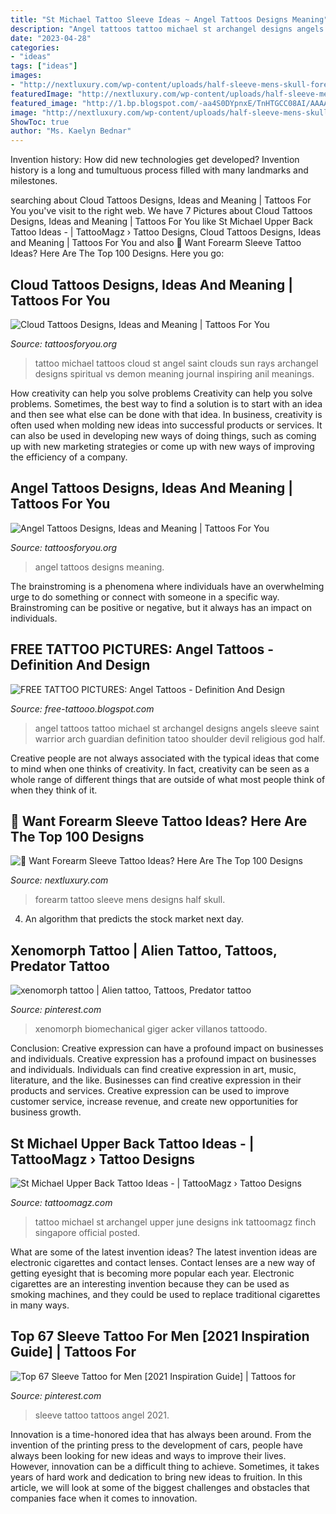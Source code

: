 ```yaml
---
title: "St Michael Tattoo Sleeve Ideas ~ Angel Tattoos Designs Meaning"
description: "Angel tattoos tattoo michael st archangel designs angels sleeve saint warrior arch guardian definition tatoo shoulder devil religious god half"
date: "2023-04-28"
categories:
- "ideas"
tags: ["ideas"]
images:
- "http://nextluxury.com/wp-content/uploads/half-sleeve-mens-skull-forearm-tattoo-designs.jpg"
featuredImage: "http://nextluxury.com/wp-content/uploads/half-sleeve-mens-skull-forearm-tattoo-designs.jpg"
featured_image: "http://1.bp.blogspot.com/-aa4S0DYpnxE/TnHTGCC08AI/AAAAAAAAAYY/tr2VmJj18jc/s1600/angel+tattoos+-st-michael-tattoo.jpg"
image: "http://nextluxury.com/wp-content/uploads/half-sleeve-mens-skull-forearm-tattoo-designs.jpg"
ShowToc: true
author: "Ms. Kaelyn Bednar"
---
```



Invention history: How did new technologies get developed?
Invention history is a long and tumultuous process filled with many landmarks and milestones.

	

		
searching about Cloud Tattoos Designs, Ideas and Meaning | Tattoos For You you've visit to the right web. We have 7 Pictures about Cloud Tattoos Designs, Ideas and Meaning | Tattoos For You like St Michael Upper Back Tattoo Ideas - | TattooMagz › Tattoo Designs, Cloud Tattoos Designs, Ideas and Meaning | Tattoos For You and also 💪 Want Forearm Sleeve Tattoo Ideas? Here Are The Top 100 Designs. Here you go:
		
    
## Cloud Tattoos Designs, Ideas And Meaning | Tattoos For You

<img loading=lazy src="http://www.tattoosforyou.org/wp-content/uploads/2013/10/Clouds-With-Sun-Rays-Tattoo.jpg" onerror="this.onerror=null;this.src='https://tse3.mm.bing.net/th?id=OIP.iCPqcbZ86okZGrideLguJQHaJ7&amp;pid=15.1';" alt="Cloud Tattoos Designs, Ideas and Meaning | Tattoos For You">

_Source: tattoosforyou.org_

>tattoo michael tattoos cloud st angel saint clouds sun rays archangel designs spiritual vs demon meaning journal inspiring anil meanings. 

	

How creativity can help you solve problems
Creativity can help you solve problems. Sometimes, the best way to find a solution is to start with an idea and then see what else can be done with that idea. In business, creativity is often used when molding new ideas into successful products or services. It can also be used in developing new ways of doing things, such as coming up with new marketing strategies or come up with new ways of improving the efficiency of a company.

    
## Angel Tattoos Designs, Ideas And Meaning | Tattoos For You

<img loading=lazy src="http://www.tattoosforyou.org/wp-content/uploads/2013/09/Angel-Tattoos-Images.jpg" onerror="this.onerror=null;this.src='https://tse4.mm.bing.net/th?id=OIP.vQt-h8mGKS0yEJMCgrRHPgHaJ4&amp;pid=15.1';" alt="Angel Tattoos Designs, Ideas and Meaning | Tattoos For You">

_Source: tattoosforyou.org_

>angel tattoos designs meaning. 

	

The brainstroming is a phenomena where individuals have an overwhelming urge to do something or connect with someone in a specific way. Brainstroming can be positive or negative, but it always has an impact on individuals.

    
## FREE TATTOO PICTURES: Angel Tattoos - Definition And Design

<img loading=lazy src="http://1.bp.blogspot.com/-aa4S0DYpnxE/TnHTGCC08AI/AAAAAAAAAYY/tr2VmJj18jc/s1600/angel+tattoos+-st-michael-tattoo.jpg" onerror="this.onerror=null;this.src='https://tse2.mm.bing.net/th?id=OIP.iTK7OJT-Na3Jgf4JGJxI-wHaNz&amp;pid=15.1';" alt="FREE TATTOO PICTURES: Angel Tattoos - Definition And Design">

_Source: free-tattooo.blogspot.com_

>angel tattoos tattoo michael st archangel designs angels sleeve saint warrior arch guardian definition tatoo shoulder devil religious god half. 

	

Creative people are not always associated with the typical ideas that come to mind when one thinks of creativity. In fact, creativity can be seen as a whole range of different things that are outside of what most people think of when they think of it.

    
## 💪 Want Forearm Sleeve Tattoo Ideas? Here Are The Top 100 Designs

<img loading=lazy src="http://nextluxury.com/wp-content/uploads/half-sleeve-mens-skull-forearm-tattoo-designs.jpg" onerror="this.onerror=null;this.src='https://tse2.mm.bing.net/th?id=OIP.A1YnYI00e61jbzQfM5R_UgHaGg&amp;pid=15.1';" alt="💪 Want Forearm Sleeve Tattoo Ideas? Here Are The Top 100 Designs">

_Source: nextluxury.com_

>forearm tattoo sleeve mens designs half skull. 

	

4. An algorithm that predicts the stock market next day.

    
## Xenomorph Tattoo | Alien Tattoo, Tattoos, Predator Tattoo

<img loading=lazy src="https://i.pinimg.com/736x/34/8b/92/348b92ff5c2e0d1b839e8ca83f7251c7.jpg" onerror="this.onerror=null;this.src='https://tse3.mm.bing.net/th?id=OIP.MoL5uvfrClj27oJhNTC0XQAAAA&amp;pid=15.1';" alt="xenomorph tattoo | Alien tattoo, Tattoos, Predator tattoo">

_Source: pinterest.com_

>xenomorph biomechanical giger acker villanos tattoodo. 

	

Conclusion: Creative expression can have a profound impact on businesses and individuals.
Creative expression has a profound impact on businesses and individuals. Individuals can find creative expression in art, music, literature, and the like. Businesses can find creative expression in their products and services. Creative expression can be used to improve customer service, increase revenue, and create new opportunities for business growth.

    
## St Michael Upper Back Tattoo Ideas - | TattooMagz › Tattoo Designs

<img loading=lazy src="https://tattoomagz.com/wp-content/uploads/st-michael-the-archangel-tattoo-official-blog-of-ink-by-finch-tattoo-singapore-june-2010-68566.jpg" onerror="this.onerror=null;this.src='https://tse2.mm.bing.net/th?id=OIP.VAbRiIKjxi7EW91HfIP1wQHaLG&amp;pid=15.1';" alt="St Michael Upper Back Tattoo Ideas - | TattooMagz › Tattoo Designs">

_Source: tattoomagz.com_

>tattoo michael st archangel upper june designs ink tattoomagz finch singapore official posted. 

	

What are some of the latest invention ideas?
The latest invention ideas are electronic cigarettes and contact lenses. Contact lenses are a new way of getting eyesight that is becoming more popular each year. Electronic cigarettes are an interesting invention because they can be used as smoking machines, and they could be used to replace traditional cigarettes in many ways.

    
## Top 67 Sleeve Tattoo For Men [2021 Inspiration Guide] | Tattoos For

<img loading=lazy src="https://i.pinimg.com/736x/d8/13/bd/d813bd65220bbac6180eaa7f5b89e849--sleeve-tattoos-for-men-angel-sleeve-tattoo.jpg" onerror="this.onerror=null;this.src='https://tse1.mm.bing.net/th?id=OIP.0WpwVyiIWOfWKE86phYOJAHaJ6&amp;pid=15.1';" alt="Top 67 Sleeve Tattoo for Men [2021 Inspiration Guide] | Tattoos for">

_Source: pinterest.com_

>sleeve tattoo tattoos angel 2021. 

	

Innovation is a time-honored idea that has always been around. From the invention of the printing press to the development of cars, people have always been looking for new ideas and ways to improve their lives. However, innovation can be a difficult thing to achieve. Sometimes, it takes years of hard work and dedication to bring new ideas to fruition. In this article, we will look at some of the biggest challenges and obstacles that companies face when it comes to innovation.

